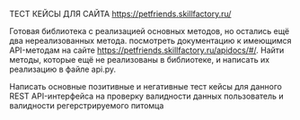 ТЕСТ КЕЙСЫ ДЛЯ САЙТА https://petfriends.skillfactory.ru/

Готовая библиотека с реализацией основных методов, но остались ещё два нереализованных метода. посмотреть документацию к имеющимся API-методам на сайте https://petfriends.skillfactory.ru/apidocs/#/. 
Найти методы, которые ещё не реализованы в библиотеке, и написать их реализацию в файле api.py.

Написать основные позитивные и негативные тест кейсы  для данного REST API-интерфейса на проверку валидности данных пользователь и валидности регерстрируемого питомца

